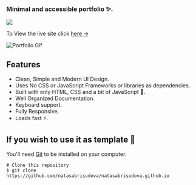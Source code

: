 
### Minimal and accessible portfolio  ✨.

![](https://api.visitorbadge.io/api/VisitorHit?user=natasabrisudova&repo=natasabrisudova.github.io&countColor=%237B1E7A)

To View the live site click [here &rarr;](https://nssharmaofficial.github.io)

![Portfolio Gif](/images/portfolio.png)

## Features

- Clean, Simple and Modern UI Design.
- Uses No CSS or JavaScript Frameworks or libraries as dependencies.
- Built with only HTML, CSS and a bit of JavaScript 🔨.
- Well Organized Documentation.
- Keyboard support.
- Fully Responsive.
- Loads fast ⚡.


## If you wish to use it as template 🚀

You'll need [Git](https://git-scm.com) to be installed on your computer. 
```
# Clone this repository
$ git clone https://github.com/natasabrisudova/natasabrisudova.github.io
```

